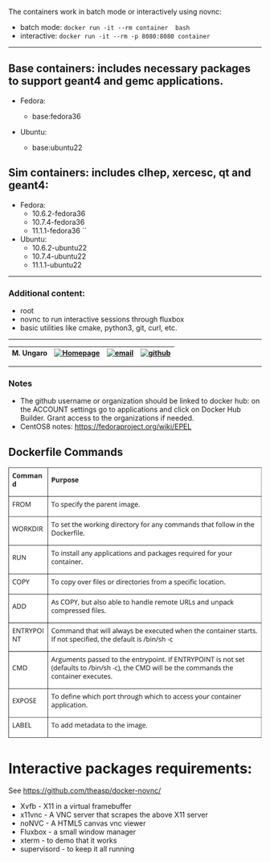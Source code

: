 The containers work in batch mode or interactively using novnc:

* batch mode:  `docker run -it --rm container  bash`
* interactive: `docker run -it --rm -p 8080:8080 container`

---

## Base containers: includes necessary packages to support geant4 and gemc applications.

- Fedora:
  - base:fedora36

  
- Ubuntu:
  - base:ubuntu22


## Sim containers: includes clhep, xercesc, qt and geant4: 

- Fedora:
  - 10.6.2-fedora36
  - 10.7.4-fedora36
  - 11.1.1-fedora36
``
- Ubuntu:
  - 10.6.2-ubuntu22
  - 10.7.4-ubuntu22
  - 11.1.1-ubuntu22

---


### Additional content:

- root
- novnc to run interactive sessions through fluxbox
- basic utilities like cmake, python3, git, curl, etc.

---



| M. Ungaro |   [![Homepage](https://cdn3.iconfinder.com/data/icons/feather-5/24/home-64.png)](https://maureeungaro.github.io/home/)   |        [![email](https://cdn4.iconfinder.com/data/icons/aiga-symbol-signs/439/aiga_mail-64.png)](mailto:ungaro@jlab.org)         | [![github](https://cdn4.iconfinder.com/data/icons/ionicons/512/icon-social-github-64.png)](https://github.com/maureeungaro)  | 
|:---------:|:------------------------------------------------------------------------------------------------------------------------:|:--------------------------------------------------------------------------------------------------------------------------------:|:----------------------------------------------------------------------------------------------------------------------------:|


---

### Notes

- The github username or organization should be linked to docker hub:
  on the ACCOUNT settings go to applications and click on Docker Hub Builder.
  Grant access to the organizations if needed.
- CentOS8 notes:  https://fedoraproject.org/wiki/EPEL


## Dockerfile Commands

![Alt dockerfile commands](dockerfile-commands.png?raw=true "dockerfile commands")


# Interactive packages requirements:

See https://github.com/theasp/docker-novnc/

- Xvfb - X11 in a virtual framebuffer
- x11vnc - A VNC server that scrapes the above X11 server
- noNVC - A HTML5 canvas vnc viewer
- Fluxbox - a small window manager
- xterm - to demo that it works
- supervisord - to keep it all running